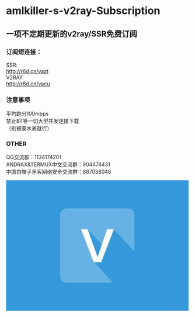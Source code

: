 # amlkiller-s-v2ray-Subscription
## 一项不定期更新的v2ray/SSR免费订阅
### 订阅短连接：
SSR:  
http://r6d.cn/vazt  
V2RAY:  
http://r6d.cn/vacu  

### 注意事项
平均跑分100mbps  
禁止BT等一切大型并发连接下载  
（别被查水表就行）  

### OTHER
QQ交流群：1134174201  
ANDRAX&TERMUX中文交流群：904474431  
中国白帽子黑客网络安全交流群：887038048   
  
![VPN](https://github.com/amlkiller/amlkiller-s-v2ray-Subscription/blob/main/VPN.jpg "VPN")
